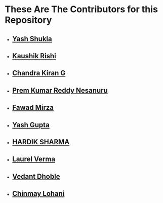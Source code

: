 # These Are The Contributors for this Repository

- ## [Yash Shukla](https://github.com/Yash1256)
- ## [Kaushik Rishi](https://github.com/kaushik-rishi)
- ## [Chandra Kiran G](https://github.com/Chandu-4444)
- ## [Prem Kumar Reddy Nesanuru](https://github.com/prem-kumar-reddy)
- ## [Fawad Mirza](https://github.com/FawadMirza32)
- ## [Yash Gupta](https://github.com/giyasht)
- ## [HARDIK SHARMA](https://github.com/hardik302001)
- ## [Laurel Verma](https://github.com/1laurelverma)
- ## [Vedant Dhoble](https://github.com/VedanT-27)
- ## [Chinmay Lohani](https://github.com/Golden-Hunter)

